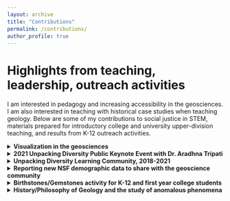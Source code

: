 ```yaml
---
layout: archive
title: "Contributions"
permalink: /contributions/
author_profile: true
---
```


# Highlights from teaching, leadership, outreach activities

I am interested in pedagogy and increasing accessibility in the geosciences. I am also interested in teaching with historical case studies when teaching geology. Below are some of my contributions to social justice in STEM, materials prepared for introductory college and university upper-division teaching, and results from K-12 outreach activities.


<details>
  <summary><b>Visualization in the geosciences</b></summary>
  
  ## Translating geoscience visuals in a sea of pictures
  
One problem with geology is reliance on visual phenomena without explicit regard for descriptive vs. explanatory definitions. 
  
  Embed the youtube video here of opx vs cpx
  
  Survey of introductory community college students found that students easily named exaggerated phenomena.
 
 
</details>

<details>
  <summary><b>2021 Unpacking Diversity Public Keynote Event with Dr. Aradhna Tripati</b></summary>
  
  ## A long track record high virtual engagement and prioritizing accessibility
  
  Co-organized 2-day virtual keynote which was attended by many.
  
  Embed the Youtube video
  
  * Funding total of $5k and engaged new stakeholders with OSU
  * Attendance from X countries
  * Organized Women of Color in Geosciences panel
  * Total of 10(?) events including undergraduate workshop (participants were able to get Amazon gift cards for attending the virutal workshop), departmental talk, meetings with various stakeholders
 
 
</details>


<details>
  <summary><b>Unpacking Diversity Learning Community, 2018-2021 </b></summary>
  
  ## Creating high standards and facilitated learning about social justice in STEM
  
Co-organized many lectures and experimented with engagement.
 
 
</details>



<details>
  <summary><b>Reporting new NSF demographic data to share with the geoscience community </b></summary>
  
  ## Reporting data from NSF Earned Doctorates report in 2020
  
Inspired by Dr. Rachel Bernard's paper, No progress in geoscience for 40 years, and her blog from when she was a PhD student, it was evident that data from 1973-2016 showed a dismal outcome for Black and Indigineous students in the geosciences. When new data was released in 2020, I was motivated to see if two years of additional data (2017, 2018) would show the same trend. I shared the plots on the Unpacking Diversity Twitter.
  
  It was shared X times and featured in an NSF Ocean Sciences future panel and a forthcoming ecology presentation. And I think in one other place but I can't remember.
 
See the results in the [Twitter thread](https://twitter.com/UnpkngDIVERSITY/status/1273507530509959168). Suggested credit for images: "Thi Truong, on behalf of @UnpkngDIVERSITY at OSU (2020)". [E-mail me](mailto:truonthi@oregonstate.edu) to request full-size images for presentation or other use.
 
</details>

<details>
  <summary><b>Birthstones/Gemstones activity for K-12 and first year college students</b></summary>
  
  ## Developing an outreach exercise that doesn't rely on explosions
  
  Birthstone/Gemstone based educational exercise for Louis Stokes Alliance for Minority Participation at OSU
  
  <img src="/images/lsamp.jpg" alt="variety of minerals" width="200px"> 
 
  It was fun
  
</details>



<details>
  <summary><b>History/Philosophy of Geology and the study of anomalous phenomena</b></summary>
  
  ## Promoting history for a historical science
  
Co-organized many lectures and experimented with engagement.
 
 
</details>
